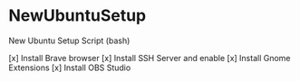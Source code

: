# NewUbuntuSetup

New Ubuntu Setup Script (bash)

[x] Install Brave browser
[x] Install SSH Server and enable
[x] Install Gnome Extensions
[x] Install OBS Studio
